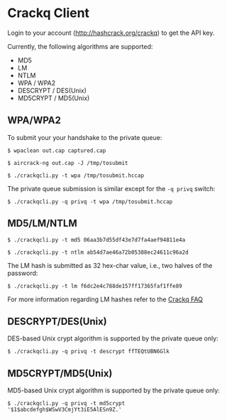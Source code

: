 Crackq Client
=============

Login to your account (http://hashcrack.org/crackq) to get the API key.

Currently, the following algorithms are supported:

* MD5
* LM
* NTLM
* WPA / WPA2
* DESCRYPT / DES(Unix) 
* MD5CRYPT / MD5(Unix) 

WPA/WPA2
--------

To submit your your handshake to the private queue:

`$ wpaclean out.cap captured.cap`

`$ aircrack-ng out.cap -J /tmp/tosubmit`

`$ ./crackqcli.py -t wpa /tmp/tosubmit.hccap`

The private queue submission is similar except for the `-q privq` switch:

`$ ./crackqcli.py -q privq -t wpa /tmp/tosubmit.hccap`

MD5/LM/NTLM
-----------

`$ ./crackqcli.py -t md5 06aa3b7d55df43e7d7fa4aef94811e4a`

`$ ./crackqcli.py -t ntlm ab54d7ae46a72b05388ec24611c96a2d`

The LM hash is submitted as 32 hex-char value, i.e., two halves of the password:
 
`$ ./crackqcli.py -t lm f6dc2e4c788de157ff17365faf1ffe89`

For more information regarding LM hashes refer to the [Crackq FAQ](http://hashcrack.org/crackq_faq)

DESCRYPT/DES(Unix)
------------------

DES-based Unix crypt algorithm is supported by the private queue only:

`$ ./crackqcli.py -q privq -t descrypt ffTEQtUBN6Glk`

MD5CRYPT/MD5(Unix)
------------------

MD5-based Unix crypt algorithm is supported by the private queue only:

`$ ./crackqcli.py -q privq -t md5crypt '$1$abcdefgh$WSwV3CmjYt3iE5AlESn9Z.'`
